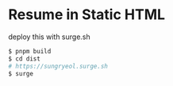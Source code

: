 # Resume in Static HTML

deploy this with surge.sh

```sh
$ pnpm build
$ cd dist
# https://sungryeol.surge.sh
$ surge
```

